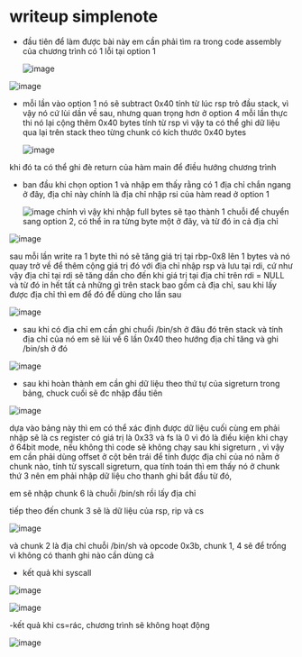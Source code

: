 # writeup simplenote 

- đầu tiên để làm được bài này em cần phải tìm ra trong code assembly của chương trình có 1 lỗi tại option 1

  ![image](https://github.com/antkss/training_task/assets/88892713/82e2a57f-40e2-4f5c-b96b-f0bbc6d20554)


![image](https://github.com/antkss/training_task/assets/88892713/73b59320-f6b6-45b5-b763-d6254294e764)

- mỗi lần vào option 1 nó sẽ subtract 0x40 tính từ lúc rsp trỏ đầu stack, vì vậy nó cứ lùi dần về sau, nhưng quan trọng hơn ở option 4 mỗi lần thực thi nó lại cộng thêm 0x40 bytes tính từ rsp vì vậy ta có thể ghi dữ liệu qua lại trên stack theo từng chunk có kích thước 0x40 bytes

  ![image](https://github.com/antkss/training_task/assets/88892713/92c93884-93b7-47b2-b061-02517a01784c)

khi đó ta có thể ghi đè return của hàm main để điều hướng chương trình 

- ban đầu khi chọn option 1 và nhập em thấy rằng có 1 địa chỉ chắn ngang ở đây, địa chỉ này chính là địa chỉ nhập rsi của hàm read ở option 1

  ![image](https://github.com/antkss/training_task/assets/88892713/1df8136e-1306-476b-8bb3-0680f7086c7f)
  chính vì vậy khi nhập full bytes sẽ tạo thành 1 chuỗi để chuyển sang option 2, có thể in ra từng byte một ở đây, và từ đó in cả địa chỉ

![image](https://github.com/antkss/training_task/assets/88892713/578525c8-2a21-4766-b37d-c2c5f165ce99)

sau mỗi lần write ra 1 byte thì nó sẽ tăng giá trị tại rbp-0x8 lên 1 bytes và nó quay trở về để thêm cộng giá trị đó với địa chỉ nhập rsp và lưu tại rdi, cứ như vậy địa chỉ tại rdi sẽ tăng dần cho đến khi giá trị tại địa chỉ trên rdi = NULL và từ đó in hết tất cả những gì trên stack bao gồm cả địa chỉ, sau khi lấy được địa chỉ thì em để đó để dùng cho lần sau 

![image](https://github.com/antkss/training_task/assets/88892713/f5fb830a-dd6f-44dd-9ad4-4823fac42eb2)



- sau khi có địa chỉ em cần ghi chuổi /bin/sh ở đâu đó trên stack và tính địa chỉ của nó
em sẽ lùi về 6 lần 0x40 theo hướng địa chỉ tăng và ghi /bin/sh ở đó 

![image](https://github.com/antkss/training_task/assets/88892713/ab163d63-a092-46cd-8a8c-036640e545ed)

- sau khi hoàn thành em cần ghi dữ liệu theo thứ tự của sigreturn trong bảng, chuck cuối sẽ đc nhập đầu tiên

![image](https://github.com/antkss/training_task/assets/88892713/2b52d510-94a2-4419-9a8b-839bf7ee78a0)

dựa vào bảng này thì em có thể xác định được dữ liệu cuối cùng em phải nhập sẽ là cs register có giá trị là 0x33 và fs là 0 vì đó là điều kiện khi chạy ở 64bit mode, nếu không thì code sẽ không chạy sau khi sigreturn , vì vậy em cần phải dùng offset ở cột bên trái để tính được địa chỉ của nó nằm ở chunk nào, tính từ syscall sigreturn, qua tính toán thì em thấy nó ở chunk thứ 3 nên em phải nhập dữ liệu cho thanh ghi bắt đầu từ đó,

em sẽ nhập chunk 6 là chuỗi /bin/sh rồi lấy địa chỉ 

tiếp theo đến chunk 3 sẽ là dữ liệu của rsp, rip và cs 

![image](https://github.com/antkss/training_task/assets/88892713/c9f122dc-7e09-4563-ba23-60439a62c534)

và chunk 2 là địa chỉ chuỗi /bin/sh và opcode 0x3b, chunk 1, 4 sẽ để trống vì không có thanh ghi nào cần dùng cả



- kết quả khi syscall

![image](https://github.com/antkss/training_task/assets/88892713/757fb2be-eb98-43bc-a790-298c2038fa8e)

![image](https://github.com/antkss/training_task/assets/88892713/01ceaaa7-5241-4802-8662-1559a14ce27a)



-kết quả khi cs=rác, chương trình sẽ không hoạt động 

![image](https://github.com/antkss/training_task/assets/88892713/14c36e8b-d8b3-428b-ac8d-3ac51a865857)

